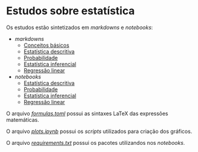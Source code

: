 # Estudos sobre estatística

Os estudos estão sintetizados em _markdowns_ e _notebooks_:

- _markdowns_
  - [Conceitos básicos](markdowns/conceitos-basicos.md)
  - [Estatística descritiva](markdowns/estatistica-descritiva.md)
  - [Probabilidade](markdowns/probabilidade.md)
  - [Estatística inferencial](markdowns/estatistica-inferencial.md)
  - [Regressão linear](markdowns/regressao-linear.md)
- _notebooks_
  - [Estatística descritiva](notebooks/estatistica-descritiva.ipynb)
  - [Probabilidade](notebooks/probabilidade.ipynb)
  - [Estatística inferencial](notebooks/estatistica-inferencial.ipynb)
  - [Regressão linear](notebooks/regressao-linear.ipynb)

O arquivo [_formulas.toml_](formulas.toml) possui as sintaxes LaTeX das expressões matemáticas.

O arquivo [_plots.ipynb_](notebooks/plots.ipynb) possui os _scripts_ utilizados para criação dos gráficos.

O arquivo [_requirements.txt_](requirements.txt) possui os pacotes utilizandos nos _notebooks_.

